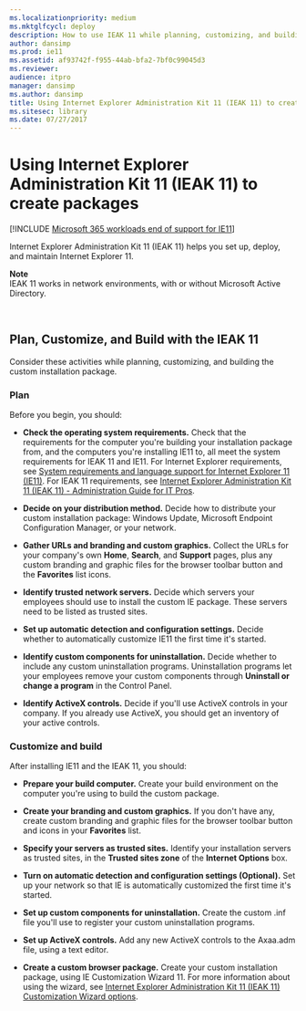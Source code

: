 ```yaml
---
ms.localizationpriority: medium
ms.mktglfcycl: deploy
description: How to use IEAK 11 while planning, customizing, and building the custom installation package.
author: dansimp
ms.prod: ie11
ms.assetid: af93742f-f955-44ab-bfa2-7bf0c99045d3
ms.reviewer: 
audience: itpro
manager: dansimp
ms.author: dansimp
title: Using Internet Explorer Administration Kit 11 (IEAK 11) to create packages (Internet Explorer 11 for IT Pros)
ms.sitesec: library
ms.date: 07/27/2017
---
```



# Using Internet Explorer Administration Kit 11 (IEAK 11) to create packages

[!INCLUDE [Microsoft 365 workloads end of support for IE11](../includes/microsoft-365-ie-end-of-support.md)]

Internet Explorer Administration Kit 11 (IEAK 11) helps you set up, deploy, and maintain Internet Explorer 11.

**Note**<br>IEAK 11 works in network environments, with or without Microsoft Active Directory.

 

## Plan, Customize, and Build with the IEAK 11
Consider these activities while planning, customizing, and building the custom installation package.

### Plan
Before you begin, you should:

-   **Check the operating system requirements.** Check that the requirements for the computer you're building your installation package from, and the computers you're installing IE11 to, all meet the system requirements for IEAK 11 and IE11. For Internet Explorer requirements, see [System requirements and language support for Internet Explorer 11 (IE11)](system-requirements-and-language-support-for-ie11.md). For IEAK 11 requirements, see [Internet Explorer Administration Kit 11 (IEAK 11) - Administration Guide for IT Pros](../ie11-ieak/index.md).

-   **Decide on your distribution method.** Decide how to distribute your custom installation package: Windows Update, Microsoft Endpoint Configuration Manager, or your network.

-   **Gather URLs and branding and custom graphics.** Collect the URLs for your company's own **Home**, **Search**, and **Support** pages, plus any custom branding and graphic files for the browser toolbar button and the **Favorites** list icons.

-   **Identify trusted network servers.** Decide which servers your employees should use to install the custom IE package. These servers need to be listed as trusted sites.

-   **Set up automatic detection and configuration settings.** Decide whether to automatically customize IE11 the first time it's started.

-   **Identify custom components for uninstallation.** Decide whether to include any custom uninstallation programs. Uninstallation programs let your employees remove your custom components through **Uninstall or change a program** in the Control Panel.

-   **Identify ActiveX controls.** Decide if you'll use ActiveX controls in your company. If you already use ActiveX, you should get an inventory of your active controls.

### Customize and build
After installing IE11 and the IEAK 11, you should:

-   **Prepare your build computer.** Create your build environment on the computer you're using to build the custom package.

-   **Create your branding and custom graphics.** If you don't have any, create custom branding and graphic files for the browser toolbar button and icons in your **Favorites** list.

-   **Specify your servers as trusted sites.** Identify your installation servers as trusted sites, in the **Trusted sites zone** of the **Internet Options** box.

-   **Turn on automatic detection and configuration settings (Optional).** Set up your network so that IE is automatically customized the first time it's started.

-   **Set up custom components for uninstallation.** Create the custom .inf file you'll use to register your custom uninstallation programs.

-   **Set up ActiveX controls.** Add any new ActiveX controls to the Axaa.adm file, using a text editor.

-   **Create a custom browser package.** Create your custom installation package, using IE Customization Wizard 11. For more information about using the wizard, see [Internet Explorer Administration Kit 11 (IEAK 11) Customization Wizard options](../ie11-ieak/ieak11-wizard-custom-options.md).

 

 



